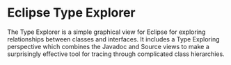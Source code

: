 # Eclipse Type Explorer #

The Type Explorer is a simple graphical view for Eclipse for exploring relationships
between classes and interfaces. It includes a Type Exploring perspective which combines
the Javadoc and Source views to make a surprisingly effective tool for tracing through
complicated class hierarchies.
